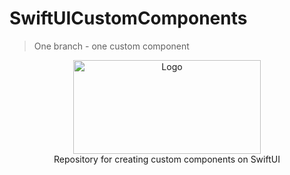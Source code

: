 # SwiftUICustomComponents
> One branch - one custom component
<div align="center">
  <a href="https://github.com/vikasmetvikasmet">
    <img src="https://github.com/user-attachments/assets/28ce92b5-182e-499f-b282-1dff4a626ec6" alt="Logo" width="300" height="150">
  </a>
  </div>
  <div align="center">  
Repository for creating custom components on SwiftUI
</div>


